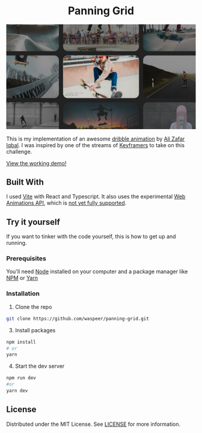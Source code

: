 <br/>
<p align="center">
  <h1 align="center">Panning Grid</h1>
</p>

![Screen Shot](screenshot.jpg)

This is my implementation of an awesome [dribble animation](https://dribbble.com/shots/16075830-Archived-chronicles) by [Ali Zafar Iqbal](https://dribbble.com/Ferosnow95). I was inspired by one of the streams of [Keyframers](https://www.youtube.com/channel/UCtmYk7H-NNYLEe_LgBRYomA) to take on this challenge.

[View the working demo!](https://panning-grid.netlify.app/)

## Built With

I used [Vite](https://vitejs.dev/) with React and Typescript. It also uses the experimental [Web Animations API](https://developer.mozilla.org/en-US/docs/Web/API/Web_Animations_API), which is [not yet fully supported](https://caniuse.com/web-animation).

## Try it yourself

If you want to tinker with the code yourself, this is how to get up and running.

### Prerequisites

You'll need [Node](https://nodejs.org/en/) installed on your computer and a package manager like [NPM](https://www.npmjs.com/) or [Yarn](https://yarnpkg.com/)

### Installation

1. Clone the repo

```sh
git clone https://github.com/waspeer/panning-grid.git
```

3. Install packages

```sh
npm install
# or
yarn
```

4. Start the dev server

```sh
npm run dev
#or
yarn dev
```

## License

Distributed under the MIT License. See [LICENSE](https://github.com/waspeer/panning-grid/blob/main/LICENSE.md) for more information.